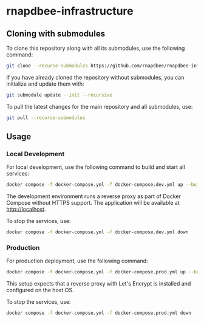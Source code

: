 # rnapdbee-infrastructure

## Cloning with submodules

To clone this repository along with all its submodules, use the following command:

```bash
git clone --recurse-submodules https://github.com/rnapdbee/rnapdbee-infrastructure.git
```

If you have already cloned the repository without submodules, you can initialize and update them with:

```bash
git submodule update --init --recursive
```

To pull the latest changes for the main repository and all submodules, use:

```bash
git pull --recurse-submodules
```

## Usage

### Local Development

For local development, use the following command to build and start all services:

```bash
docker compose -f docker-compose.yml -f docker-compose.dev.yml up --build
```

The development environment runs a reverse proxy as part of Docker Compose without HTTPS support. The application will be available at [http://localhost](http://localhost).

To stop the services, use:

```bash
docker compose -f docker-compose.yml -f docker-compose.dev.yml down
```

### Production

For production deployment, use the following command:

```bash
docker compose -f docker-compose.yml -f docker-compose.prod.yml up --build
```

This setup expects that a reverse proxy with Let's Encrypt is installed and configured on the host OS.

To stop the services, use:

```bash
docker compose -f docker-compose.yml -f docker-compose.prod.yml down
```
